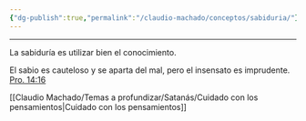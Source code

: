 ```yaml
---
{"dg-publish":true,"permalink":"/claudio-machado/conceptos/sabiduria/"}
---
```


---

La sabiduría es utilizar bien el conocimiento.

El sabio es cauteloso y se aparta del mal,
pero el insensato es imprudente.  [Pro. 14:16](https://wol.jw.org/es/wol/b/r4/lp-s/nwtsty/20/14#v=20:14:16)

[[Claudio Machado/Temas a profundizar/Satanás/Cuidado con los pensamientos\|Cuidado con los pensamientos]]

